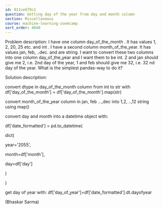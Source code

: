 ```yaml
---
id: 011ce679c1
question: Getting day of the year from day and month column
section: Miscellaneous
course: machine-learning-zoomcamp
sort_order: 4040
---
```


Problem description: I have one column day_of_the_month . It has values 1, 2, 20, 25 etc. and int . I have a second column month_of_the_year. It has values jan, feb, ..dec. and are string. I want to convert these two columns into one column day_of_the_year and I want them to be int. 2 and jan should give me 2, i.e. 2nd day of the year, 1 and feb should give me 32, i.e. 32 nd day of the year. What is the simplest pandas-way to do it?

Solution description:

convert dtype in day_of_the_month column from int to str with df['day_of_the_month'] = df['day_of_the_month'].map(str)

convert month_of_the_year column in jan, feb ...,dec into 1,2, ..,12 string using map()

convert day and month into a datetime object with:

df['date_formatted'] = pd.to_datetime(

dict(

year='2055',

month=df['month'],

day=df['day']

)

)

get day of year with: df['day_of_year']=df['date_formatted'].dt.dayofyear

(Bhaskar Sarma)

